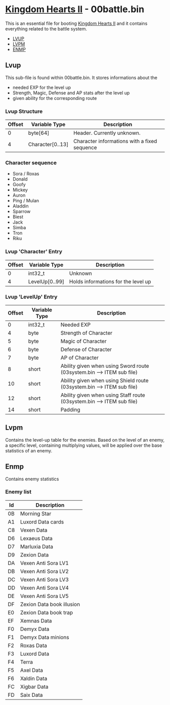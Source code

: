 # [Kingdom Hearts II](../../index) - 00battle.bin

This is an essential file for booting [Kingdom Hearts II](../../index) and it contains everything related to the battle system.

* [LVUP](#lvup)
* [LVPM](#lvpm)
* [ENMP](#enmp)

## Lvup

This sub-file is found within 00battle.bin. It stores informations about the
- needed EXP for the level up
- Strength, Magic, Defense and AP stats after the level up
- given ability for the corresponding route

### Lvup Structure

| Offset | Variable Type | Description |
|--------|---------------|-------------|
| 0 	 | byte[64] | Header. Currently unknown. 
| 4 	 | Character[0..13] | Character informations with a fixed sequence 

### Character sequence
 - Sora / Roxas
 - Donald
 - Goofy
 - Mickey
 - Auron
 - Ping / Mulan
 - Aladdin
 - Sparrow
 - Biest
 - Jack
 - Simba
 - Tron
 - Riku

### Lvup 'Character' Entry

| Offset | Variable Type | Description |
|--------|---------------|-------------|
| 0 	 | int32_t | Unknown 
| 4 	 | LevelUp[0..99] | Holds informations for the level up 

### Lvup 'LevelUp' Entry

| Offset | Variable Type | Description |
|--------|---------------|-------------|
| 0 	| int32_t | Needed EXP 
| 4 	| byte | Strength of Character 
| 5 	| byte | Magic of Character 
| 6 	| byte | Defense of Character 
| 7 	| byte | AP of Character 
| 8 	| short | Ability given when using Sword route (03system.bin --> ITEM sub file) 
| 10 	| short | Ability given when using Shield route (03system.bin --> ITEM sub file) 
| 12 	| short | Ability given when using Staff route (03system.bin --> ITEM sub file) 
| 14 	| short | Padding 

## Lvpm

Contains the level-up table for the enemies. Based on the level of an enemy, a specific level, containing multiplying values, will be applied over the base statistics of an enemy.

## Enmp

Contains enemy statistics

### Enemy list

| Id | Description
|----|-------------
| 0B | Morning Star
| A1 | Luxord Data cards
| C8 | Vexen Data
| D6 | Lexaeus Data
| D7 | Marluxia Data
| D9 | Zexion Data
| DA | Vexen Anti Sora LV1
| DB | Vexen Anti Sora LV2
| DC | Vexen Anti Sora LV3
| DD | Vexen Anti Sora LV4
| DE | Vexen Anti Sora LV5
| DF | Zexion Data book illusion
| E0 | Zexion Data book trap
| EF | Xemnas Data
| F0 | Demyx Data
| F1 | Demyx Data minions
| F2 | Roxas Data
| F3 | Luxord Data
| F4 | Terra
| F5 | Axel Data
| F6 | Xaldin Data
| FC | Xigbar Data
| FD | Saix Data